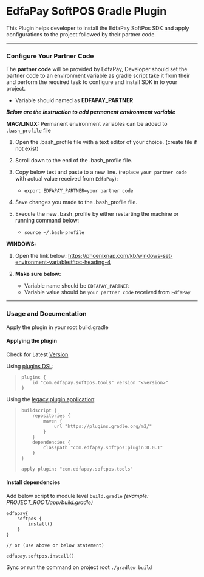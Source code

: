 # EdfaPay SoftPOS Gradle Plugin
This Plugin helps developer to install the EdfaPay SoftPos SDK and apply configurations to the project followed by their partner code.

***

### Configure Your Partner Code
The **partner code** will be provided by EdfaPay, Developer should set the partner code to an environment variable as gradle script take it from their and perform the required task to configure and install SDK in to your project.
 - Variable should named as **EDFAPAY_PARTNER**


_**Below are the instruction to add permanent environment variable**_

**MAC/LINUX:** Permanent environment variables can be added to `.bash_profile` file

1. Open the .bash_profile file with a text editor of your choice. (create file if not exist)
2. Scroll down to the end of the .bash_profile file.
3. Copy below text and paste to a new line. (replace `your partner code` with actual value received from `EdfaPay`):
   - `export EDFAPAY_PARTNER=your partner code`

4. Save changes you made to the .bash_profile file.
5. Execute the new .bash_profile by either restarting the machine or running command below:
   - `source ~/.bash-profile`

**WINDOWS:**
1. Open the link below:
       https://phoenixnap.com/kb/windows-set-environment-variable#ftoc-heading-4

2. **Make sure below:**
   - Variable name should be `EDFAPAY_PARTNER`
   - Variable value should be `your partner code` received from `EdfaPay`

***

### Usage and Documentation
Apply the plugin in your root build.gradle

#### Applying the plugin
Check for Latest [Version](https://plugins.gradle.org/plugin/com.edfapay.softpos.tools)

Using [plugins DSL](https://docs.gradle.org/current/userguide/plugins.html#sec:plugins_block):
> ```
> plugins {
>     id "com.edfapay.softpos.tools" version "<version>"
> }
> ```
Using the [legacy plugin application](https://docs.gradle.org/current/userguide/plugins.html#sec:old_plugin_application):
> ```
> buildscript {
>     repositories {
>         maven {
>             url "https://plugins.gradle.org/m2/"
>         }
>     }
>     dependencies {
>         classpath "com.edfapay.softpos:plugin:0.0.1"
>     }
> }
>
> apply plugin: "com.edfapay.softpos.tools"
> ```


#### Install dependencies
Add below script to module level `build.gradle` _(example: PROJECT_ROOT/app/build.gradle)_
```
edfapay{
    softpos {
        install()
    }
}

// or (use above or below statement)

edfapay.softpos.install()
```

Sync or run the command on project root `./gradlew build`

